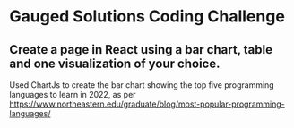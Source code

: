 # Gauged Solutions Coding Challenge

##  Create a page in React using a bar chart, table and one visualization of your choice.

Used ChartJs to create the bar chart showing the top five programming languages to learn
in 2022, as per https://www.northeastern.edu/graduate/blog/most-popular-programming-languages/